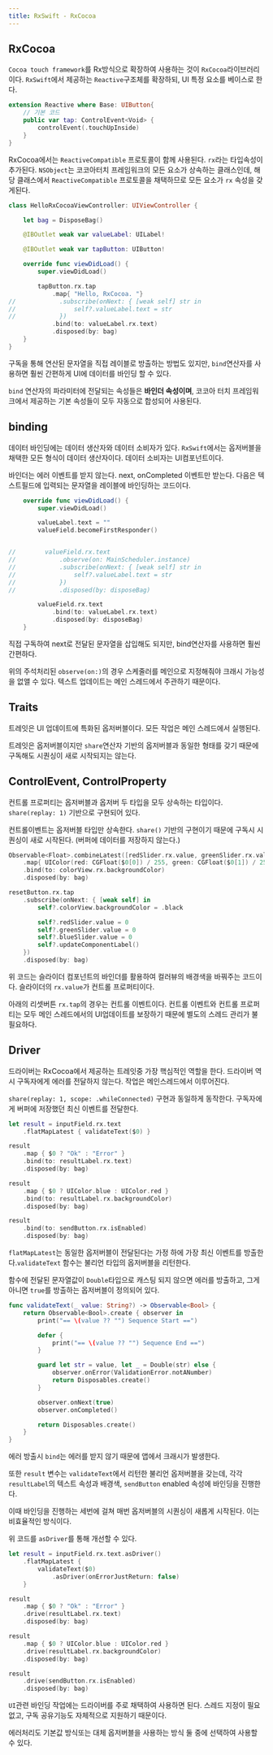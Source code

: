 ```yaml
---
title: RxSwift - RxCocoa
---
```


## RxCocoa

`Cocoa touch framework`를 Rx방식으로 확장하여 사용하는 것이 `RxCocoa`라이브러리이다. `RxSwift`에서 제공하는 `Reactive`구조체를 확장하되, UI 특정 요소를 베이스로 한다.

```swift
extension Reactive where Base: UIButton{
    // 기본 코드
    public var tap: ControlEvent<Void> {
        controlEvent(.touchUpInside)
    }
}
```

RxCocoa에서는 `ReactiveCompatible` 프로토콜이 함께 사용된다. `rx`라는 타입속성이 추가된다. `NSObject`는 코코아터치 프레임워크의 모든 요소가 상속하는 클래스인데, 해당 클래스에서 `ReactiveCompatible` 프로토콜을 채택하므로 모든 요소가 `rx` 속성을 갖게된다.

```swift
class HelloRxCocoaViewController: UIViewController {

    let bag = DisposeBag()

    @IBOutlet weak var valueLabel: UILabel!

    @IBOutlet weak var tapButton: UIButton!

    override func viewDidLoad() {
        super.viewDidLoad()

        tapButton.rx.tap
            .map{ "Hello, RxCocoa. "}
//            .subscribe(onNext: { [weak self] str in
//                self?.valueLabel.text = str
//            })
            .bind(to: valueLabel.rx.text)
            .disposed(by: bag)
    }
}
```

구독을 통해 연산된 문자열을 직접 레이블로 방출하는 방법도 있지만, `bind`연산자를 사용하면 훨씬 간편하게 UI에 데이터를 바인딩 할 수 있다.

`bind` 연산자의 파라미터에 전달되는 속성들은 **바인더 속성이며**, 코코아 터치 프레임워크에서 제공하는 기본 속성들이 모두 자동으로 합성되어 사용된다.

## binding

데이터 바인딩에는 데이터 생산자와 데이터 소비자가 있다. `RxSwift`에서는 옵저버블을 채택한 모든 형식이 데이터 생산자이다. 데이터 소비자는 UI컴포넌트이다.

바인더는 에러 이벤트를 받지 않는다. next, onCompleted 이벤트만 받는다. 다음은 텍스트필드에 입력되는 문자열을 레이블에 바인딩하는 코드이다.

```swift
    override func viewDidLoad() {
        super.viewDidLoad()

        valueLabel.text = ""
        valueField.becomeFirstResponder()


//        valueField.rx.text
//            .observe(on: MainScheduler.instance)
//            .subscribe(onNext: { [weak self] str in
//                self?.valueLabel.text = str
//            })
//            .disposed(by: disposeBag)

        valueField.rx.text
            .bind(to: valueLabel.rx.text)
            .disposed(by: disposeBag)
    }
```

직접 구독하여 next로 전달된 문자열을 삽입해도 되지만, bind연산자를 사용하면 훨씬 간편하다.

위의 주석처리된 `observe(on:)`의 경우 스케줄러를 메인으로 지정해줘야 크래시 가능성을 없앨 수 있다. 텍스트 업데이트는 메인 스레드에서 주관하기 때문이다.

## Traits

트레잇은 UI 업데이트에 특화된 옵저버블이다. 모든 작업은 메인 스레드에서 실행된다.

트레잇은 옵저버블이지만 `share`연산자 기반의 옵저버블과 동일한 형태를 갖기 때문에 구독해도 시퀀싱이 새로 시작되지는 않는다.

## ControlEvent, ControlProperty

컨트롤 프로퍼티는 옵저버블과 옵저버 두 타입을 모두 상속하는 타입이다. `share(replay: 1)` 기반으로 구현되어 있다.

컨트롤이벤트는 옵저버블 타입만 상속한다. `share()` 기반의 구현이기 때문에 구독시 시퀀싱이 새로 시작된다. (버퍼에 데이터를 저장하지 않는다.)

```swift
Observable<Float>.combineLatest([redSlider.rx.value, greenSlider.rx.value, blueSlider.rx.value])
    .map{ UIColor(red: CGFloat($0[0]) / 255, green: CGFloat($0[1]) / 255, blue: CGFloat($0[2]) / 255, alpha: 1.0)}
    .bind(to: colorView.rx.backgroundColor)
    .disposed(by: bag)

resetButton.rx.tap
    .subscribe(onNext: { [weak self] in
        self?.colorView.backgroundColor = .black

        self?.redSlider.value = 0
        self?.greenSlider.value = 0
        self?.blueSlider.value = 0
        self?.updateComponentLabel()
    })
    .disposed(by: bag)
```

위 코드는 슬라이더 컴포넌트의 바인더를 활용하여 컬러뷰의 배경색을 바꿔주는 코드이다. 슬라이더의 `rx.value`가 컨트롤 프로퍼티이다.

아래의 리셋버튼 `rx.tap`의 경우는 컨트롤 이벤트이다. 컨트롤 이벤트와 컨트롤 프로퍼티는 모두 메인 스레드에서의 UI업데이트를 보장하기 때문에 별도의 스레드 관리가 불필요하다.

## Driver

드라이버는 RxCocoa에서 제공하는 트레잇중 가장 핵심적인 역할을 한다. 드라이버 역시 구독자에게 에러를 전달하지 않는다. 작업은 메인스레드에서 이루어진다.

`share(replay: 1, scope: .whileConnected)` 구현과 동일하게 동작한다. 구독자에게 버퍼에 저장했던 최신 이벤트를 전달한다.

```swift
let result = inputField.rx.text
    .flatMapLatest { validateText($0) }

result
    .map { $0 ? "Ok" : "Error" }
    .bind(to: resultLabel.rx.text)
    .disposed(by: bag)

result
    .map { $0 ? UIColor.blue : UIColor.red }
    .bind(to: resultLabel.rx.backgroundColor)
    .disposed(by: bag)

result
    .bind(to: sendButton.rx.isEnabled)
    .disposed(by: bag)
```

`flatMapLatest`는 동일한 옵저버블이 전달된다는 가정 하에 가장 최신 이벤트를 방출한다.`validateText` 함수는 불리언 타입의 옵저버블을 리턴한다.

함수에 전달된 문자열값이 `Double`타입으로 캐스팅 되지 않으면 에러를 방출하고, 그게 아니면 `true`를 방출하는 옵저버블이 정의되어 있다.

```swift
func validateText(_ value: String?) -> Observable<Bool> {
    return Observable<Bool>.create { observer in
        print("== \(value ?? "") Sequence Start ==")

        defer {
            print("== \(value ?? "") Sequence End ==")
        }

        guard let str = value, let _ = Double(str) else {
            observer.onError(ValidationError.notANumber)
            return Disposables.create()
        }

        observer.onNext(true)
        observer.onCompleted()

        return Disposables.create()
    }
}
```

에러 방출시 `bind`는 에러를 받지 않기 때문에 앱에서 크래시가 발생한다.

또한 `result` 변수는 `validateText`에서 리턴한 불리언 옵저버블을 갖는데, 각각 `resultLabel`의 텍스트 속성과 배경색, `sendButton` enabled 속성에 바인딩을 진행한다.

이때 바인딩을 진행하는 세번에 걸쳐 매번 옵저버블의 시퀀싱이 새롭게 시작된다. 이는 비효율적인 방식이다.

위 코드를 `asDriver`를 통해 개선할 수 있다.

```swift
let result = inputField.rx.text.asDriver()
    .flatMapLatest {
        validateText($0)
            .asDriver(onErrorJustReturn: false)
    }

result
    .map { $0 ? "Ok" : "Error" }
    .drive(resultLabel.rx.text)
    .disposed(by: bag)

result
    .map { $0 ? UIColor.blue : UIColor.red }
    .drive(resultLabel.rx.backgroundColor)
    .disposed(by: bag)

result
    .drive(sendButton.rx.isEnabled)
    .disposed(by: bag)
```

`UI`관련 바인딩 작업에는 드라이버를 주로 채택하여 사용하면 된다. 스레드 지정이 필요없고, 구독 공유기능도 자체적으로 지원하기 때문이다.

에러처리도 기본값 방식또는 대체 옵저버블을 사용하는 방식 둘 중에 선택하여 사용할 수 있다.
